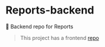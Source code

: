 # Reports-backend
💾 Backend repo for Reports 

> This project has a frontend [repo](https://github.com/sashafromlibertalia/reports-frontend)
